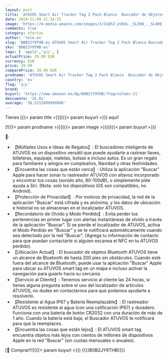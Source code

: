 ```yaml
---
layout: post
title: 'ATUVOS Smart Air Tracker Tag 2 Pack Blanco  Buscador de Objetos Bluetooth Funciona con Buscar Apple  Sólo iOS  Android no Compatible   Localizador para Llaves  Carteras  Equipaje  Batería Reemplazable'
date: 2024-11-09 21:34:25
image: 'https://m.media-amazon.com/images/I/318hZ-yVbbL._SL500_._SL400_.jpg'
comments: true
category: ofertas
author: 'tole.es'
slug: 'B0B2JY9THB-es ATUVOS Smart Air Tracker Tag 2 Pack Blanco Buscador de...'
sku: 'B0B2JY9THB-es'
tags: [ 'apple','🇪🇸', ]
actualPrice: 29.99 EUR
currency: EUR
price: 29.99
comparePrice: 39.99 EUR
prodname: 'ATUVOS Smart Air Tracker Tag 2 Pack Blanco  Buscador de Objetos Bluetooth Funciona con Buscar Apple  Sólo iOS  Android no Compatible   Localizador para Llaves  Carteras  Equipaje  Batería Reemplazable'
country: 'es'
flag: '🇪🇸'
brand: ''
buyurl: 'https://www.amazon.es/dp/B0B2JY9THB/?tag=tolees-21'
descuento: '25.01'
average: '38.5212499999998'
---
```


Tienes [{{< param title >}}]({{< param buyurl >}}) aqui!

[![{{< param prodname >}}]({{< param image >}})]({{< param buyurl >}})

🔎:

- 【Múltiples Usos e Ideas de Regalos】: El buscadores inteligente de ATUVOS es un dispositivo versátil que puede ayudarte a rastrear llaves, billeteras, equipaje, maletas, bolsas e incluso autos. Es un gran regalo para familiares y amigos en cumpleaños, Navidad y otras festividades.
- 【Encuentra las cosas que están cerca】: Utiliza la aplicación "Buscar" Apple para hacer sonar tu rastreador ATUVOS con altavoz incorporado y encontrar tus cosas (sonido alto, 80-100dB), o simplemente pide ayuda a Siri. (Nota: solo los dispositivos iOS son compatibles, no Android).
- 【Protección de Privacidad】: Por motivos de privacidad, la red de la aplicación "Buscar" está cifrada y es anónima, y los datos de ubicación e historial no se almacenan en el localizador ATUVOS.
- 【Recordatorio de Olvido y Modo Perdido】: Evita perder tus pertenencias en primer lugar con alertas instantáneas de olvido a través de la aplicación "Buscar". Si se pierde el localizador de ATUVOS, activa el Modo Perdido en "Buscar" y se te notificará automáticamente cuando sea detectado por la red "Buscar". (Agrega tu información de contacto para que puedan contactarte si alguien escanea el NFC en tu ATUVOS perdido).
- 【Ubicación Actual】: El buscador de objetos Bluetooth ATUVOS tiene un alcance de Bluetooth de hasta 200 pies sin obstáculos. Cuando esté fuera del alcance de Bluetooth, puede usar la aplicación "Buscar" Apple para ubicar su ATUVOS smart tag en un mapa e incluso activar la navegación para guiarlo hacia su cercanía.
- 【Servicio al Cliente】: Tenemos servicio al cliente las 24 horas, si tienes alguna pregunta sobre el uso del localizador de artículos ATUVOS, no dudes en contactarnos para que podamos ayudarte a resolverlo.
- 【Resistente al Agua IP67 y Batería Reemplazable】: El rastreador ATUVOS es resistente al agua (con una calificación IP67) y duradero. Funciona con una batería de botón CR2032 con una duración de más de 1 año. Cuando la batería está baja, el Buscador ATUVOS te notificará para que la reemplaces.
- 【Encuentra las cosas que están lejos】: El ATUVOS smart tag encuentra objetos más lejos con cientos de millones de dispositivos Apple en la red "Buscar" (sin cuotas mensuales o anuales).

[🛒 Comprar!!!]({{< param buyurl >}})
{{<world>}}B0B2JY9THB{{</world>}}
